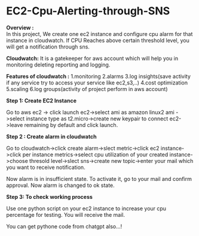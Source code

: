 # EC2-Cpu-Alerting-through-SNS


**Overview :**  
In this project, We create one ec2 instance and configure cpu alarm for that instance in cloudwatch. If CPU Reaches above certain threshold level, you will get a notification through sns.

**Cloudwatch:**
It is a gatekeeper for aws account which will help you in monitoring deleting reporting and logging.

**Features of cloudwatch :** 
1.monitoring
2.alarms
3.log insights(save activity if any service try to access your service like ec2,s3,..)
4.cost optimization
5.scaling
6.log groups(activity of project perform in aws account)

**Step 1:
Create EC2 Instance**

Go to aws ec2 -> click launch ec2->select ami as amazon linux2 ami ->select instance type as t2.micro->create new keypair to connect ec2->leave remaining by default and click launch.

**Step 2 : 
Create alarm in cloudwatch**

Go to cloudwatch->click create alarm->slect metric->click ec2 instance->click per instance metrics->select cpu utilization of your created instance->choose thresold level->slect sns->create new topic->enter your mail which you want to receive notification.

Now alarm is in insufficient state. To activate it, go to your mail and confirm approval. Now alarm is changed to ok state.

**Step 3: 
To check working process** 

Use one  python script on your ec2 instance to increase your cpu percentage for testing. You will receive the mail.

You can get pythone code from chatgpt also...!
